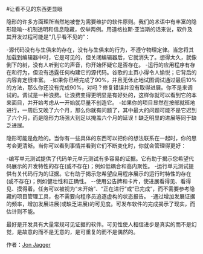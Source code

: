 #让看不见的东西更显眼

隐形的许多方面理所当然地被誉为需要维护的软件原则。我们的术语中有丰富的隐形隐喻--机制透明和信息隐藏，仅举两例。用道格拉斯·亚当斯的话来说，软件及其开发过程可能是“几乎看不见的”：

-源代码没有与生俱来的存在，没有与生俱来的行为，不遵守物理定律。当您将其加载到编辑器中时，它是可见的，但关闭编辑器后，它就消失了。想得太久，就像倒下的树，没有人听到它的声音，你开始怀疑它是否存在。
-运行的应用程序有存在和行为，但没有透露任何构建它的源代码。谷歌的主页小得令人愉悦；它背后的内容肯定很丰富。
-如果你已经完成了90%，并且无休止地试图调试通过最后10%的方法，那么你还没有完成90%，对吗？修复错误并没有取得进展。你不是来调试的。调试是一种浪费。让浪费变得更明显是有好处的，这样你就可以看到它的本来面目，并开始考虑从一开始就尽量不创造它。
-如果你的项目显然在按部就班地进行，一周后又晚了六个月，那么你就有问题了，其中最大的问题可能不是它迟到了六个月，而是隐形力场强大到足以掩盖六个月的延误！缺乏明显的进展等同于缺乏进展。

隐形可能是危险的。当你有一些具体的东西可以把你的想法联系在一起时，你的思考会更清晰。当你可以看到事情并看到它们不断变化时，你就会管理得更好：

-编写单元测试提供了代码单元单元测试有多容易的证据。它有助于揭示您希望代码展示的开发特性的存在(或不存在)；例如低耦合和高内聚性。
-运行单元测试提供有关代码行为的证据。它有助于揭示您希望应用程序展示的运行时特性的存在(或不存在)；例如健壮性和正确性。
--使用公告牌和卡片，使进展看得见、看得见、摸得着。任务可以被视为“未开始”、“正在进行”或“已完成”，而不需要参考隐藏的项目管理工具，也不需要向程序员追逐虚构的状态报告。
-通过增加发展证据的频率，增加发展进展(或缺乏进展)的可见度。可发布软件的完成揭示了现实，而估计则不能。

最好是开发具有大量常规可见证据的软件。可见性使人相信进步是真实的而不是幻觉，是故意的而不是无意的，是可重复的而不是偶然的。

作者：[Jon Jagger](http://programmer.97things.oreilly.com/wiki/index.php/Jon_Jagger)